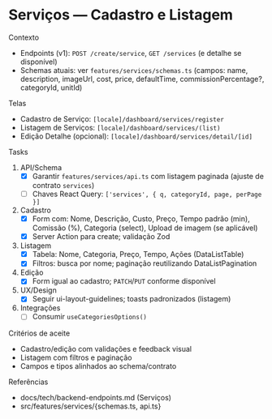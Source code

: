 # Serviços — Cadastro e Listagem

Contexto
- Endpoints (v1): `POST /create/service`, `GET /services` (e detalhe se disponível)
- Schemas atuais: ver `features/services/schemas.ts` (campos: name, description, imageUrl, cost, price, defaultTime, commissionPercentage?, categoryId, unitId)

Telas
- Cadastro de Serviço: `[locale]/dashboard/services/register`
- Listagem de Serviços: `[locale]/dashboard/services/(list)`
- Edição Detalhe (opcional): `[locale]/dashboard/services/detail/[id]`

Tasks
1) API/Schema
   - [x] Garantir `features/services/api.ts` com listagem paginada (ajuste de contrato `services`)
   - [ ] Chaves React Query: `['services', { q, categoryId, page, perPage }]`
2) Cadastro
   - [x] Form com: Nome, Descrição, Custo, Preço, Tempo padrão (min), Comissão (%), Categoria (select), Upload de imagem (se aplicável)
   - [x] Server Action para create; validação Zod
3) Listagem
   - [x] Tabela: Nome, Categoria, Preço, Tempo, Ações (DataListTable)
   - [x] Filtros: busca por nome; paginação reutilizando DataListPagination
4) Edição
   - [x] Form igual ao cadastro; `PATCH`/`PUT` conforme disponível
5) UX/Design
   - [x] Seguir ui-layout-guidelines; toasts padronizados (listagem)
6) Integrações
   - [ ] Consumir `useCategoriesOptions()`

Critérios de aceite
- Cadastro/edição com validações e feedback visual
- Listagem com filtros e paginação
- Campos e tipos alinhados ao schema/contrato

Referências
- docs/tech/backend-endpoints.md (Serviços)
- src/features/services/{schemas.ts, api.ts}

